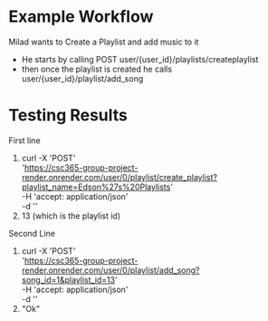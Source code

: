 # Example Workflow
Milad wants to Create a Playlist and add music to it
- He starts by calling POST user/{user_id}/playlists/createplaylist
- then once the playlist is created he calls user/{user_id}/playlist/add_song

# Testing Results
First line
1. curl -X 'POST' \
  'https://csc365-group-project-render.onrender.com/user/0/playlist/create_playlist?playlist_name=Edson%27s%20Playlists' \
  -H 'accept: application/json' \
  -d ''
2. 13 (which is the playlist id)

Second Line
1. curl -X 'POST' \
  'https://csc365-group-project-render.onrender.com/user/0/playlist/add_song?song_id=1&playlist_id=13' \
  -H 'accept: application/json' \
  -d ''
2. "Ok"
